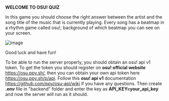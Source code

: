<b>WELCOME TO OSU! QUIZ</b>

In this game you should choose the right answer between the artist and the song title of the music that is currently playing.
Every song has a beatmap in a rhythm game called osu!, background of which beatmap you can see on your screen.

![image](https://github.com/antondor/osu-quiz/assets/112825341/0d49cbcc-6e16-498e-96fa-3bdf39fb4a4e)

Good luck and have fun!

To be able to run the server properly, you should obtain an osu! api v1 token. To get the token you should register on <b>osu! official website</b> https://osu.ppy.sh/, then you can obtain your own api token here https://osu.ppy.sh/p/api.
Follow this <b>osu! api v1</b> documentation https://github.com/ppy/osu-api/wiki if you have any questions. Then create <b>.env</b> file in "backend" folder and enter the key as <b>API_KEY=your_api_key</b> and now the server will run as it should.
